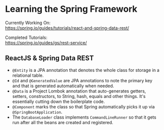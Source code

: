 # Learning the Spring Framework

Currently Working On: \
https://spring.io/guides/tutorials/react-and-spring-data-rest/

Completed Tutorials: \
https://spring.io/guides/gs/rest-service/

## ReactJS & Spring Data REST
* `@Entity` is a JPA annotation that denotes the whole class for storage in a relational table.
* `@Id` and `@GeneratedValue` are JPA annotations to note the primary key and that is generated automatically when needed.
* `@Data` is a Project Lombok annotation that auto-generates getters, setters, constructors, to String, hash, equals and other things. It's essentially cutting down the boilerplate code.
* `@Component` marks the class so that Spring automatically picks it up via `@SpringBootApplication`.
* The `DatabaseLoader` class implements `CommandLineRunner` so that it gets run after all the beans are created and registered.